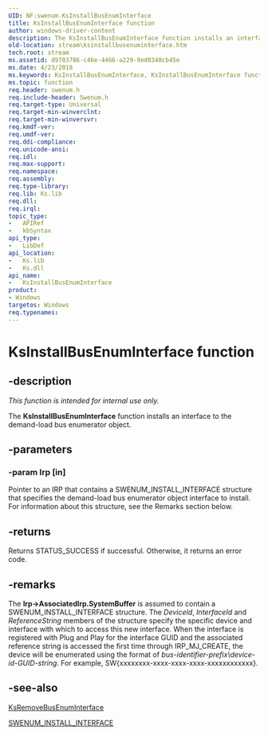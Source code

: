 ```yaml
---
UID: NF:swenum.KsInstallBusEnumInterface
title: KsInstallBusEnumInterface function
author: windows-driver-content
description: The KsInstallBusEnumInterface function installs an interface to the demand-load bus enumerator object.
old-location: stream\ksinstallbusenuminterface.htm
tech.root: stream
ms.assetid: d9703786-c46e-4466-a229-9ed0348cb45e
ms.date: 4/23/2018
ms.keywords: KsInstallBusEnumInterface, KsInstallBusEnumInterface function [Streaming Media Devices], ksfunc_6c26cb96-610b-4030-9f9b-ef878fdfe086.xml, stream.ksinstallbusenuminterface, swenum/KsInstallBusEnumInterface
ms.topic: function
req.header: swenum.h
req.include-header: Swenum.h
req.target-type: Universal
req.target-min-winverclnt: 
req.target-min-winversvr: 
req.kmdf-ver: 
req.umdf-ver: 
req.ddi-compliance: 
req.unicode-ansi: 
req.idl: 
req.max-support: 
req.namespace: 
req.assembly: 
req.type-library: 
req.lib: Ks.lib
req.dll: 
req.irql: 
topic_type:
-	APIRef
-	kbSyntax
api_type:
-	LibDef
api_location:
-	Ks.lib
-	Ks.dll
api_name:
-	KsInstallBusEnumInterface
product:
- Windows
targetos: Windows
req.typenames: 
---
```


# KsInstallBusEnumInterface function


## -description


<i>This function is intended for internal use only.</i>

The <b>KsInstallBusEnumInterface</b> function installs an interface to the demand-load bus enumerator object. 


## -parameters




### -param Irp [in]

Pointer to an IRP that contains a SWENUM_INSTALL_INTERFACE structure that specifies the demand-load bus enumerator object interface to install. For information about this structure, see the Remarks section below.


## -returns



Returns STATUS_SUCCESS if successful. Otherwise, it returns an error code.




## -remarks



The <b>Irp-&gt;AssociatedIrp.SystemBuffer</b> is assumed to contain a SWENUM_INSTALL_INTERFACE structure. The <i>DeviceId</i>, <i>InterfaceId</i> and <i>ReferenceString</i> members of the structure specify the specific device and interface with which to access this new interface. When the interface is registered with Plug and Play for the interface GUID and the associated reference string is accessed the first time through IRP_MJ_CREATE, the device will be enumerated using the format of <i>bus-identifier-prefix\device-id-GUID-string</i>. For example, SW\{xxxxxxxx-xxxx-xxxx-xxxx-xxxxxxxxxxxx}.




## -see-also




<a href="https://msdn.microsoft.com/library/windows/hardware/ff566794">KsRemoveBusEnumInterface</a>



<a href="https://msdn.microsoft.com/library/windows/hardware/ff568498">SWENUM_INSTALL_INTERFACE</a>
 

 


